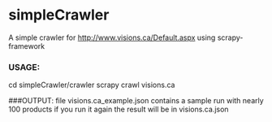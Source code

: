 # simpleCrawler
A simple crawler for http://www.visions.ca/Default.aspx using scrapy-framework

### USAGE: 
cd simpleCrawler/crawler
scrapy crawl visions.ca

###OUTPUT:
file visions.ca_example.json contains a sample run with nearly 100 products
if you run it again the result will be in visions.ca.json
